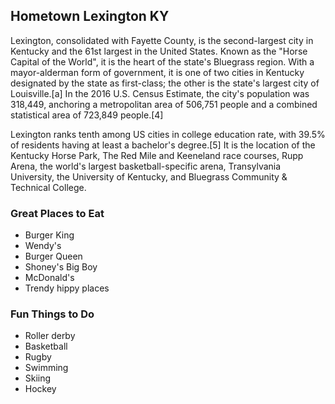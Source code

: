 ## Hometown Lexington KY

Lexington, consolidated with Fayette County, is the second-largest city in Kentucky and the 61st largest in the United States. Known as the "Horse Capital of the World", it is the heart of the state's Bluegrass region. With a mayor-alderman form of government, it is one of two cities in Kentucky designated by the state as first-class; the other is the state's largest city of Louisville.[a] In the 2016 U.S. Census Estimate, the city's population was 318,449, anchoring a metropolitan area of 506,751 people and a combined statistical area of 723,849 people.[4]

Lexington ranks tenth among US cities in college education rate, with 39.5% of residents having at least a bachelor's degree.[5] It is the location of the Kentucky Horse Park, The Red Mile and Keeneland race courses, Rupp Arena, the world's largest basketball-specific arena, Transylvania University, the University of Kentucky, and Bluegrass Community & Technical College.

### Great Places to Eat
 - Burger King
 - Wendy's
 - Burger Queen
 - Shoney's Big Boy
 - McDonald's
 - Trendy hippy places
 
### Fun Things to Do
 - Roller derby
 - Basketball
 - Rugby
 - Swimming
 - Skiing
 - Hockey
